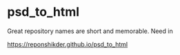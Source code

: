 # psd_to_html
Great repository names are short and memorable. Need in


https://reponshikder.github.io/psd_to_html
